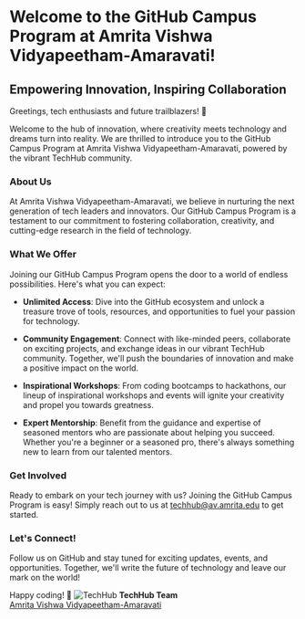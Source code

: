 # Welcome to the GitHub Campus Program at Amrita Vishwa Vidyapeetham-Amaravati!

## Empowering Innovation, Inspiring Collaboration

Greetings, tech enthusiasts and future trailblazers! 🚀

Welcome to the hub of innovation, where creativity meets technology and dreams turn into reality. We are thrilled to introduce you to the GitHub Campus Program at Amrita Vishwa Vidyapeetham-Amaravati, powered by the vibrant TechHub community.

### About Us
At Amrita Vishwa Vidyapeetham-Amaravati, we believe in nurturing the next generation of tech leaders and innovators. Our GitHub Campus Program is a testament to our commitment to fostering collaboration, creativity, and cutting-edge research in the field of technology.

### What We Offer
Joining our GitHub Campus Program opens the door to a world of endless possibilities. Here's what you can expect:

- **Unlimited Access**: Dive into the GitHub ecosystem and unlock a treasure trove of tools, resources, and opportunities to fuel your passion for technology.
  
- **Community Engagement**: Connect with like-minded peers, collaborate on exciting projects, and exchange ideas in our vibrant TechHub community. Together, we'll push the boundaries of innovation and make a positive impact on the world.
  
- **Inspirational Workshops**: From coding bootcamps to hackathons, our lineup of inspirational workshops and events will ignite your creativity and propel you towards greatness.
  
- **Expert Mentorship**: Benefit from the guidance and expertise of seasoned mentors who are passionate about helping you succeed. Whether you're a beginner or a seasoned pro, there's always something new to learn from our talented mentors.

### Get Involved
Ready to embark on your tech journey with us? Joining the GitHub Campus Program is easy! Simply reach out to us at [techhub@av.amrita.edu](mailto:techhub@av.amrita.edu) to get started.

### Let's Connect!
Follow us on GitHub and stay tuned for exciting updates, events, and opportunities. Together, we'll write the future of technology and leave our mark on the world!

Happy coding! 🎉
![TechHub](https://amritacampusamaravati-my.sharepoint.com/:i:/g/personal/techhub_av_amrita_edu/EVKimii7CN1LgZPXc4SxYIoBZ0ySpdjd_n5DdZMjZ_kzbA?e=ReXZnD)
**TechHub Team**  
[Amrita Vishwa Vidyapeetham-Amaravati](https://github.com/Amrita-Vishwa-Vidyapeetham-Amaravati)
